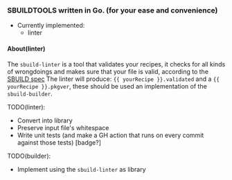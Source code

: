 ### SBUILDTOOLS written in Go. (for your ease and convenience)
- Currently implemented:
    - linter

#### About(linter)
The `sbuild-linter` is a tool that validates your recipes, it checks for all kinds of wrongdoings and makes sure that your file is valid, according to the [SBUILD spec](https://github.com/pkgforge/soarpkgs/blob/main/SBUILD_SPEC.md)
The linter will produce: `{{ yourRecipe }}.validated` and a `{{ yourRecipe }}.pkgver`, these should be used an implementation of the `sbuild-builder`.


TODO(linter):
- Convert into library
- Preserve input file's whitespace
- Write unit tests (and make a GH action that runs on every commit against those tests) [badge?]

TODO(builder):
- Implement using the `sbuild-linter` as library
